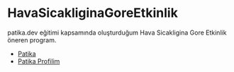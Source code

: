 # HavaSicakliginaGoreEtkinlik
patika.dev eğitimi kapsamında oluşturduğum Hava Sicakligina Gore Etkinlik öneren program. 

- [Patika](https://app.patika.dev/)
- [Patika Profilim](https://app.patika.dev/aytac)
